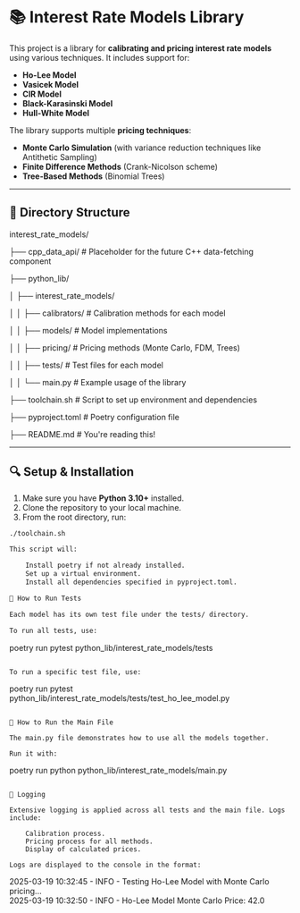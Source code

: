 # 📚 Interest Rate Models Library

This project is a library for **calibrating and pricing interest rate models** using various techniques. It includes support for:

- **Ho-Lee Model**  
- **Vasicek Model**  
- **CIR Model**  
- **Black-Karasinski Model**  
- **Hull-White Model**  

The library supports multiple **pricing techniques**:  
- **Monte Carlo Simulation** (with variance reduction techniques like Antithetic Sampling)  
- **Finite Difference Methods** (Crank-Nicolson scheme)  
- **Tree-Based Methods** (Binomial Trees)  

---

## 📁 Directory Structure  

interest_rate_models/

├── cpp_data_api/ # Placeholder for the future C++ data-fetching component

├── python_lib/

│ ├── interest_rate_models/

│ │ ├── calibrators/ # Calibration methods for each model

│ │ ├── models/ # Model implementations

│ │ ├── pricing/ # Pricing methods (Monte Carlo, FDM, Trees)

│ │ ├── tests/ # Test files for each model

│ │ └── main.py # Example usage of the library

├── toolchain.sh # Script to set up environment and dependencies

├── pyproject.toml # Poetry configuration file

├── README.md # You're reading this!


---

## 🔍 Setup & Installation  
1. Make sure you have **Python 3.10+** installed.  
2. Clone the repository to your local machine.  
3. From the root directory, run:  
```bash
./toolchain.sh

This script will:

    Install poetry if not already installed.
    Set up a virtual environment.
    Install all dependencies specified in pyproject.toml.

📌 How to Run Tests

Each model has its own test file under the tests/ directory.

To run all tests, use:

```
poetry run pytest python_lib/interest_rate_models/tests

```

To run a specific test file, use:

```
poetry run pytest python_lib/interest_rate_models/tests/test_ho_lee_model.py

```

📌 How to Run the Main File

The main.py file demonstrates how to use all the models together.

Run it with:

```
poetry run python python_lib/interest_rate_models/main.py

```

📌 Logging

Extensive logging is applied across all tests and the main file. Logs include:

    Calibration process.
    Pricing process for all methods.
    Display of calculated prices.

Logs are displayed to the console in the format:

```
2025-03-19 10:32:45 - INFO - Testing Ho-Lee Model with Monte Carlo pricing...  
2025-03-19 10:32:50 - INFO - Ho-Lee Model Monte Carlo Price: 42.0  
```
